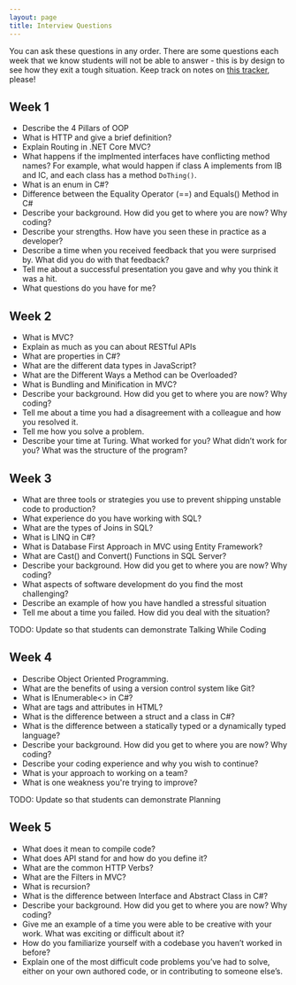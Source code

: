 ```yaml
---
layout: page
title: Interview Questions
---
```


You can ask these questions in any order.  There are some questions each week that we know students will not be able to answer - this is by design to see how they exit a tough situation.  Keep track on notes on [this tracker](https://docs.google.com/spreadsheets/d/1eMtwW-06Wv0YAdAnZVm5k8_VFNKEKzQeq24kGxMTHbQ/edit?usp=sharing), please!


## Week 1
* Describe the 4 Pillars of OOP
* What is HTTP and give a brief definition?
* Explain Routing in .NET Core MVC?
* What happens if the implmented interfaces have conflicting method names? For example, what would happen if class A implements from IB and IC, and each class has a method `DoThing()`.
* What is an enum in C#?
* Difference between the Equality Operator (==) and Equals() Method in C#
* Describe your background. How did you get to where you are now? Why coding?
* Describe your strengths. How have you seen these in practice as a developer?
* Describe a time when you received feedback that you were surprised by. What did you do with that feedback?
* Tell me about a successful presentation you gave and why you think it was a hit.
* What questions do you have for me?


## Week 2
* What is MVC?
* Explain as much as you can about RESTful APIs
* What are properties in C#?
* What are the different data types in JavaScript?
* What are the Different Ways a Method can be Overloaded?
* What is Bundling and Minification in MVC?
* Describe your background. How did you get to where you are now? Why coding?
* Tell me about a time you had a disagreement with a colleague and how you resolved it.
* Tell me how you solve a problem.
* Describe your time at Turing. What worked for you? What didn’t work for you? What was the structure of the program?

## Week 3
* What are three tools or strategies you use to prevent shipping unstable code to production?
* What experience do you have working with SQL?
* What are the types of Joins in SQL?
* What is LINQ in C#?
* What is Database First Approach in MVC using Entity Framework?
* What are Cast() and Convert() Functions in SQL Server?
* Describe your background. How did you get to where you are now? Why coding?
* What aspects of software development do you find the most challenging?
* Describe an example of how you have handled a stressful situation
* Tell me about a time you failed. How did you deal with the situation?


TODO: Update so that students can demonstrate Talking While Coding
## Week 4
* Describe Object Oriented Programming.
* What are the benefits of using a version control system like Git?
* What is IEnumerable<> in C#?
* What are tags and attributes in HTML?
* What is the difference between a struct and a class in C#?
* What is the difference between a statically typed or a dynamically typed language?
* Describe your background. How did you get to where you are now? Why coding?
* Describe your coding experience and why you wish to continue?
* What is your approach to working on a team?
* What is one weakness you're trying to improve?

TODO: Update so that students can demonstrate Planning
## Week 5
* What does it mean to compile code?
* What does API stand for and how do you define it?
* What are the common HTTP Verbs?
* What are the Filters in MVC?
* What is recursion?
* What is the difference between Interface and Abstract Class in C#?
* Describe your background. How did you get to where you are now? Why coding?
* Give me an example of a time you were able to be creative with your work. What was exciting or difficult about it?
* How do you familiarize yourself with a codebase you haven’t worked in before?
* Explain one of the most difficult code problems you’ve had to solve, either on your own authored code, or in contributing to someone else’s.
